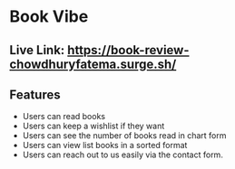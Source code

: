 # Book Vibe

## Live Link: https://book-review-chowdhuryfatema.surge.sh/

## Features

- Users can read books
- Users can keep a wishlist if they want
- Users can see the number of books read in chart form
- Users can view list books in a sorted format
- Users can reach out to us easily via the contact form.